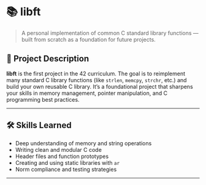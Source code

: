 # 📚 libft

> A personal implementation of common C standard library functions — built from scratch as a foundation for future projects.

## 📘 Project Description

**libft** is the first project in the 42 curriculum. The goal is to reimplement many standard C library functions (like `strlen`, `memcpy`, `strchr`, etc.) and build your own reusable C library. It’s a foundational project that sharpens your skills in memory management, pointer manipulation, and C programming best practices.

---

## 🛠️ Skills Learned

- Deep understanding of memory and string operations
- Writing clean and modular C code
- Header files and function prototypes
- Creating and using static libraries with `ar`
- Norm compliance and testing strategies

---
